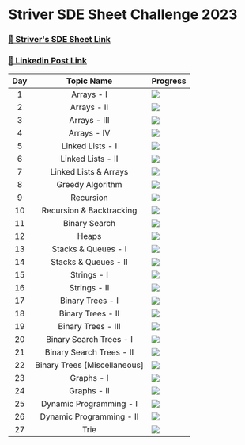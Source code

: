 # Striver SDE Sheet Challenge 2023

### [🔗 Striver's SDE Sheet Link](https://takeuforward.org/interviews/strivers-sde-sheet-top-coding-interview-problems/)    
### [🔗 Linkedin Post Link](https://www.linkedin.com/posts/tusharkhanna575_striverssheetchallenge-datastructures-algorithms-activity-7071547418642685952-Wl7O?utm_source=share&utm_medium=member_desktop)

|Day|Topic Name|Progress|
|:---:|:---:|---|
|1|Arrays - I|![](https://geps.dev/progress/33)|
|2|Arrays - II|![](https://geps.dev/progress/0)|
|3|Arrays - III|![](https://geps.dev/progress/0)|
|4|Arrays - IV|![](https://geps.dev/progress/16)|
|5|Linked Lists - I|![](https://geps.dev/progress/0)|
|6|Linked Lists - II|![](https://geps.dev/progress/0)|
|7|Linked Lists & Arrays|![](https://geps.dev/progress/0)|
|8|Greedy Algorithm|![](https://geps.dev/progress/0)|
|9|Recursion|![](https://geps.dev/progress/0)|
|10|Recursion & Backtracking|![](https://geps.dev/progress/0)|
|11|Binary Search|![](https://geps.dev/progress/0)|
|12|Heaps|![](https://geps.dev/progress/0)|
|13|Stacks & Queues - I|![](https://geps.dev/progress/14)|
|14|Stacks & Queues - II|![](https://geps.dev/progress/0)|
|15|Strings - I|![](https://geps.dev/progress/0)|
|16|Strings - II|![](https://geps.dev/progress/0)|
|17|Binary Trees - I|![](https://geps.dev/progress/0)|
|18|Binary Trees - II|![](https://geps.dev/progress/0)|
|19|Binary Trees - III|![](https://geps.dev/progress/0)|
|20|Binary Search Trees - I|![](https://geps.dev/progress/0)|
|21|Binary Search Trees - II|![](https://geps.dev/progress/0)|
|22|Binary Trees [Miscellaneous]|![](https://geps.dev/progress/0)|
|23|Graphs - I|![](https://geps.dev/progress/0)|
|24|Graphs - II|![](https://geps.dev/progress/0)|
|25|Dynamic Programming - I|![](https://geps.dev/progress/0)|
|26|Dynamic Programming - II|![](https://geps.dev/progress/0)|
|27|Trie|![](https://geps.dev/progress/0)|

